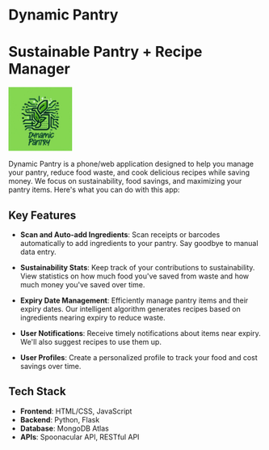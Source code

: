 # Dynamic Pantry
# Sustainable Pantry + Recipe Manager

<img src="https://github.com/hepromark/DynamicPantry/blob/main/Logo.png" width=25% height=25%>

Dynamic Pantry is a phone/web application designed to help you manage your pantry, reduce food waste, and cook delicious recipes while saving money. We focus on sustainability, food savings, and maximizing your pantry items. Here's what you can do with this app:

## Key Features

- **Scan and Auto-add Ingredients**: Scan receipts or barcodes automatically to add ingredients to your pantry. Say goodbye to manual data entry.

- **Sustainability Stats**: Keep track of your contributions to sustainability. View statistics on how much food you've saved from waste and how much money you've saved over time.

- **Expiry Date Management**: Efficiently manage pantry items and their expiry dates. Our intelligent algorithm generates recipes based on ingredients nearing expiry to reduce waste.

- **User Notifications**: Receive timely notifications about items near expiry. We'll also suggest recipes to use them up.

- **User Profiles**: Create a personalized profile to track your food and cost savings over time.

## Tech Stack
- **Frontend**: HTML/CSS, JavaScript
- **Backend**: Python, Flask
- **Database**: MongoDB Atlas
- **APIs**: Spoonacular API, RESTful API
